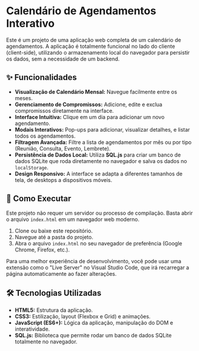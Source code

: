 # Calendário de Agendamentos Interativo

Este é um projeto de uma aplicação web completa de um calendário de agendamentos. A aplicação é totalmente funcional no lado do cliente (client-side), utilizando o armazenamento local do navegador para persistir os dados, sem a necessidade de um backend.

## ✨ Funcionalidades

*   **Visualização de Calendário Mensal:** Navegue facilmente entre os meses.
*   **Gerenciamento de Compromissos:** Adicione, edite e exclua compromissos diretamente na interface.
*   **Interface Intuitiva:** Clique em um dia para adicionar um novo agendamento.
*   **Modais Interativos:** Pop-ups para adicionar, visualizar detalhes, e listar todos os agendamentos.
*   **Filtragem Avançada:** Filtre a lista de agendamentos por mês ou por tipo (Reunião, Consulta, Evento, Lembrete).
*   **Persistência de Dados Local:** Utiliza **SQL.js** para criar um banco de dados SQLite que roda diretamente no navegador e salva os dados no `localStorage`.
*   **Design Responsivo:** A interface se adapta a diferentes tamanhos de tela, de desktops a dispositivos móveis.

## 🚀 Como Executar

Este projeto não requer um servidor ou processo de compilação. Basta abrir o arquivo `index.html` em um navegador web moderno.

1.  Clone ou baixe este repositório.
2.  Navegue até a pasta do projeto.
3.  Abra o arquivo `index.html` no seu navegador de preferência (Google Chrome, Firefox, etc.).

Para uma melhor experiência de desenvolvimento, você pode usar uma extensão como o "Live Server" no Visual Studio Code, que irá recarregar a página automaticamente ao fazer alterações.

## 🛠️ Tecnologias Utilizadas

*   **HTML5:** Estrutura da aplicação.
*   **CSS3:** Estilização, layout (Flexbox e Grid) e animações.
*   **JavaScript (ES6+):** Lógica da aplicação, manipulação do DOM e interatividade.
*   **SQL.js:** Biblioteca que permite rodar um banco de dados SQLite totalmente no navegador.
